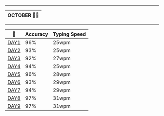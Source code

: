 
-------------------------------------------------------------------------------------------------------------------------

  |  OCTOBER 👨‍💻  |  
  |--------------|

-------------------------------------------------------------------------------------------------------------------------

|  📆  | Accuracy | Typing Speed |
|------|----------|---------------|
| [DAY1](https://github.com/cleanhand/phase-1-Mayurishinde27/blob/main/Typing%20Speed/Speed/7oct2021.md)  | 96% |25wpm
| [DAY2](https://github.com/cleanhand/phase-1-Mayurishinde27/blob/main/Typing%20Speed/Speed/8oct2021.md)  | 93% |25wpm
| [DAY3](https://github.com/cleanhand/phase-1-Mayurishinde27/blob/main/Typing%20Speed/Speed/9oct2021.md)  | 92% |27wpm
| [DAY4](https://github.com/cleanhand/phase-1-Mayurishinde27/blob/main/Typing%20Speed/Speed/10oct2021.md) | 94% |25wpm
| [DAY5](https://github.com/cleanhand/phase-1-Mayurishinde27/blob/main/Typing%20Speed/Speed/11oct2021.md) | 96% |28wpm
| [DAY6](https://github.com/cleanhand/phase-1-Mayurishinde27/blob/main/Typing%20Speed/Speed/12oct2021.md) | 93% |29wpm
| [DAY7](https://github.com/cleanhand/phase-1-Mayurishinde27/blob/main/Typing%20Speed/Speed/13oct2021.md) | 94% |29wpm
| [DAY8](https://github.com/cleanhand/phase-1-Mayurishinde27/blob/main/Typing%20Speed/Speed/14oct2021.md) | 97% |31wpm
| [DAY9](https://github.com/cleanhand/phase-1-Mayurishinde27/blob/main/Typing%20Speed/Speed/15oct2021.md) | 97% |31wpm
